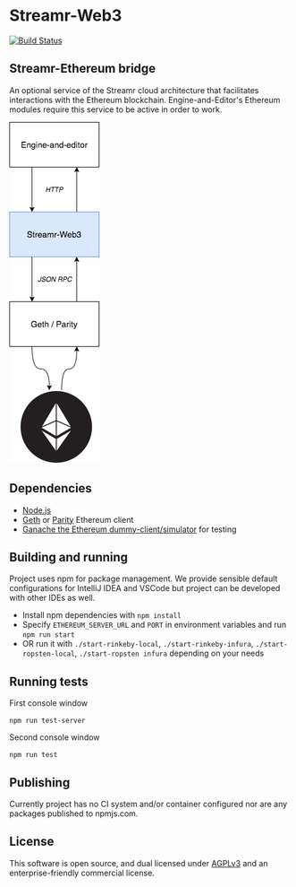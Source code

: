 # Streamr-Web3
[![Build Status](https://travis-ci.com/streamr-dev/streamr-web3.svg?branch=master)](https://travis-ci.com/streamr-dev/streamr-web3)

## Streamr-Ethereum bridge

An optional service of the Streamr cloud architecture that facilitates interactions with the Ethereum blockchain.
Engine-and-Editor's Ethereum modules require this service to be active in order to work.

![Where Streamr-Web3 sits in Streamr cloud stack](high-level.png)

## Dependencies

* [Node.js](https://docs.npmjs.com/getting-started/installing-node)
* [Geth](https://github.com/ethereum/go-ethereum/wiki/Building-Ethereum) or [Parity]() Ethereum client
* [Ganache the Ethereum dummy-client/simulator](https://github.com/trufflesuite/ganache-cli) for testing

## Building and running

Project uses npm for package management. We provide sensible default configurations for IntelliJ IDEA and VSCode but project can be developed with other IDEs as well.

- Install npm dependencies with `npm install`
- Specify `ETHEREUM_SERVER_URL` and `PORT` in environment variables and run `npm run start`
- OR run it with `./start-rinkeby-local`, `./start-rinkeby-infura`, `./start-ropsten-local`, `./start-ropsten infura` depending on your needs

## Running tests

First console window
```
npm run test-server
```

Second console window
```
npm run test
```

## Publishing

Currently project has no CI system and/or container configured nor are any packages published to npmjs.com.

## License

This software is open source, and dual licensed under [AGPLv3](https://www.gnu.org/licenses/agpl.html) and an enterprise-friendly commercial license.
